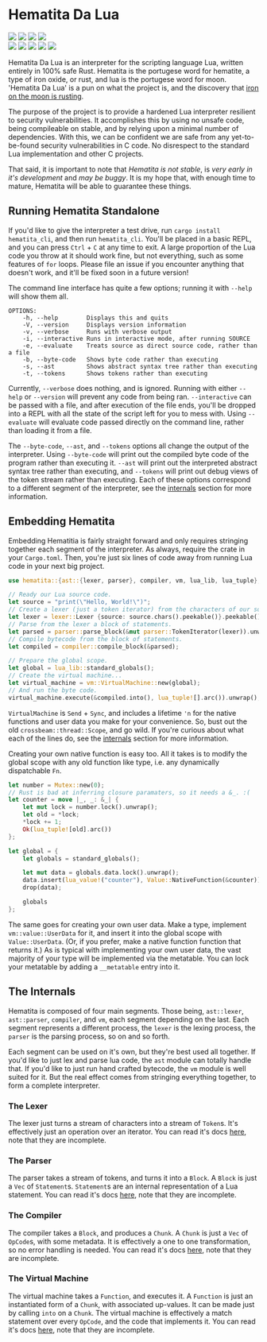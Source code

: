 Hematita Da Lua
===============
![](https://img.shields.io/crates/d/hematitia?style=for-the-badge) ![](https://img.shields.io/tokei/lines/github/danii/hematita?style=for-the-badge) ![](https://img.shields.io/crates/v/hematita?style=for-the-badge) ![](https://img.shields.io/badge/compiler%20version-1.53.0-007EC6?style=for-the-badge)
<br>
[![](https://img.shields.io/badge/crates.io-E6B14C?style=for-the-badge&logo=rust&logoColor=000000)](https://crates.io/crates/hematita) [![](https://img.shields.io/badge/lib.rs-282A36?style=for-the-badge&logo=rust)](https://lib.rs/crates/hematita) [![](https://img.shields.io/badge/github.com-24292E?style=for-the-badge&logo=github)](https://github.com/danii/hematita) [![](https://img.shields.io/badge/sponsor_me-FF69B4?style=for-the-badge&logo=github%20sponsors&logoColor=FFFFFF)](https://github.com/sponsors/danii) [![](https://img.shields.io/badge/telegram_group-26A5E4?style=for-the-badge&logo=telegram)](https://t.me/danii_hangout)

Hematita Da Lua is an interpreter for the scripting language Lua, written entirely in 100% safe Rust. Hematita is the portugese word for hematite, a type of iron oxide, or rust, and lua is the portugese word for moon. 'Hematita Da Lua' is a pun on what the project is, and the discovery that [iron on the moon is rusting](https://www.nasa.gov/feature/jpl/the-moon-is-rusting-and-researchers-want-to-know-why).

The purpose of the project is to provide a hardened Lua interpreter resilient to security vulnerabilities. It accomplishes this by using no unsafe code, being compileable on stable, and by relying upon a minimal number of dependencies. With this, we can be confident we are safe from any yet-to-be-found security vulnerabilities in C code. No disrespect to the standard Lua implementation and other C projects.

That said, it is important to note that *Hematita is not stable*, is *very early in it's development* and *may be buggy*. It is my hope that, with enough time to mature, Hematita will be able to guarantee these things.

Running Hematita Standalone
---------------------------
If you'd like to give the interpreter a test drive, run `cargo install hematita_cli`, and then run `hematita_cli`. You'll be placed in a basic REPL, and you can press `Ctrl` + `C` at any time to exit. A large proportion of the Lua code you throw at it should work fine, but not everything, such as some features of `for` loops. Please file an issue if you encounter anything that doesn't work, and it'll be fixed soon in a future version!

The command line interface has quite a few options; running it with `--help` will show them all.
```
OPTIONS:
	-h, --help        Displays this and quits
	-V, --version     Displays version information
	-v, --verbose     Runs with verbose output
	-i, --interactive Runs in interactive mode, after running SOURCE
	-e, --evaluate    Treats source as direct source code, rather than a file
	-b, --byte-code   Shows byte code rather than executing
	-s, --ast         Shows abstract syntax tree rather than executing
	-t, --tokens      Shows tokens rather than executing
```

Currently, `--verbose` does nothing, and is ignored. Running with either `--help` or `--version` will prevent any code from being ran. `--interactive` can be passed with a file, and after execution of the file ends, you'll be dropped into a REPL with all the state of the script left for you to mess with. Using `--evaluate` will evaluate code passed directly on the command line, rather than loading it from a file.

The `--byte-code`, `--ast`, and `--tokens` options all change the output of the interpreter. Using `--byte-code` will print out the compiled byte code of the program rather than executing it. `--ast` will print out the interpreted abstract syntax tree rather than executing, and `--tokens` will print out debug views of the token stream rather than executing. Each of these options correspond to a different segment of the interpreter, see the [internals] section for more information.

Embedding Hematita
------------------
Embedding Hematitia is fairly straight forward and only requires stringing together each segment of the interpreter. As always, require the crate in your `Cargo.toml`. Then, you're just six lines of code away from running Lua code in your next big project.
```rust
use hematita::{ast::{lexer, parser}, compiler, vm, lua_lib, lua_tuple};

// Ready our Lua source code.
let source = "print(\"Hello, World!\")";
// Create a lexer (just a token iterator) from the characters of our source code.
let lexer = lexer::Lexer {source: source.chars().peekable()}.peekable();
// Parse from the lexer a block of statements.
let parsed = parser::parse_block(&mut parser::TokenIterator(lexer)).unwrap();
// Compile bytecode from the block of statements.
let compiled = compiler::compile_block(&parsed);

// Prepare the global scope.
let global = lua_lib::standard_globals();
// Create the virtual machine...
let virtual_machine = vm::VirtualMachine::new(global);
// And run the byte code.
virtual_machine.execute(&compiled.into(), lua_tuple![].arc()).unwrap();
```

`VirtualMachine` is `Send` + `Sync`, and includes a lifetime `'n` for the native functions and user data you make for your convenience. So, bust out the old `crossbeam::thread::Scope`, and go wild. If you're curious about what each of the lines do, see the [internals] section for more information.

Creating your own native function is easy too. All it takes is to modify the global scope with any old function like type, i.e. any dynamically dispatchable `Fn`.
```rust
let number = Mutex::new(0);
// Rust is bad at inferring closure paramaters, so it needs a &_. :(
let counter = move |_, _: &_| {
	let mut lock = number.lock().unwrap();
	let old = *lock;
	*lock += 1;
	Ok(lua_tuple![old].arc())
};

let global = {
	let globals = standard_globals();

	let mut data = globals.data.lock().unwrap();
	data.insert(lua_value!("counter"), Value::NativeFunction(&counter));
	drop(data);

	globals
};
```

The same goes for creating your own user data. Make a type, implement `vm::value::UserData` for it, and insert it into the global scope with `Value::UserData`. (Or, if you prefer, make a native function function that returns it.) As is typical with implementing your own user data, the vast majority of your type will be implemented via the metatable. You can lock your metatable by adding a `__metatable` entry into it.

The Internals
-------------
Hematita is composed of four main segments. Those being, `ast::lexer`, `ast::parser`, `compiler`, and `vm`, each segment depending on the last. Each segment represents a different process, the `lexer` is the lexing process, the `parser` is the parsing process, so on and so forth.

Each segment can be used on it's own, but they're best used all together. If you'd like to just lex and parse lua code, the `ast` module can totally handle that. If you'd like to just run hand crafted bytecode, the `vm` module is well suited for it. But the real effect comes from stringing everything together, to form a complete interpreter.

### The Lexer
The lexer just turns a stream of characters into a stream of `Token`s. It's effectively just an operation over an iterator. You can read it's docs [here](https://docs.rs/hematita/0.1.0/hematita/ast/lexer/index.html), note that they are incomplete.

### The Parser
The parser takes a stream of tokens, and turns it into a `Block`. A `Block` is just a `Vec` of `Statement`s. `Statement`s are an internal representation of a Lua statement. You can read it's docs [here](https://docs.rs/hematita/0.1.0/hematita/ast/parser/index.html), note that they are incomplete.

### The Compiler
The compiler takes a `Block`, and produces a `Chunk`. A `Chunk` is just a `Vec` of `OpCode`s, with some metadata. It is effectively a one to one transformation, so no error handling is needed. You can read it's docs [here](https://docs.rs/hematita/0.1.0/hematita/compiler/index.html), note that they are incomplete.

### The Virtual Machine
The virtual machine takes a `Function`, and executes it. A `Function` is just an instantiated form of a `Chunk`, with associated up-values. It can be made just by calling `into` on a `Chunk`. The virtual machine is effectively a match statement over every `OpCode`, and the code that implements it. You can read it's docs [here](https://docs.rs/hematita/0.1.0/hematita/vm/index.html), note that they are incomplete.

[internals]: #the-internals
